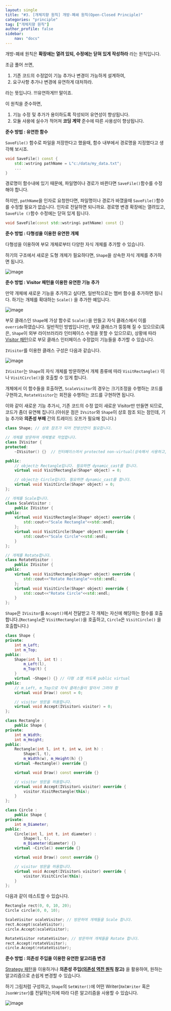 ```yaml
---
layout: single
title: "#3. [개체지향 원칙] 개방-폐쇄 원칙(Open-Closed Principle)"
categories: "principle"
tag: ["개체지향 원칙"]
author_profile: false
sidebar: 
    nav: "docs"
---
```


개방-폐쇄 원칙은 **확장에는 열려 있되, 수정에는 닫혀 있게 작성하라** 라는 원칙입니다. 

조금 풀어 쓰면,

1. 기존 코드의 수정없이 기능 추가나 변경이 가능하게 설계하여,
2. 요구사항 추가나 변경에 유연하게 대처하라.

라는 뜻입니다. !!!유연하게!!! 말이죠.

이 원칙을 준수하면,

1. 기능 수정 및 추가가 용이하도록 작성되어 유연성이 향상됩니다.
2. 모듈 사용에 실수가 적어져 **코딩 계약** 준수에 따른 사용성이 향상됩니다.

**준수 방법 : 유연한 함수**

`SaveFile()` 함수로 파일을 저장한다고 했을때, 함수 내부에서 경로명을 지정했다고 생각해 보시죠.

```cpp
void SaveFile() const {
    std::wstring pathName = L"c:/data/my_data.txt";
    ...
}
```

경로명이 함수내에 있기 때문에, 파일명이나 경로가 바뀐다면 `SaveFile()`함수를 수정해야 합니다.

하지만, `pathName`을 인자로 요청한다면, 파일명이나 경로가 바꼈을때 `SaveFile()`함수를 수정할 필요가 없습니다. 인자로 전달하면 되니까요.
경로명 변경 확장에는 열려있고, `SaveFile ()`함수 수정에는 닫혀 있게 됩니다.

```cpp
void SaveFile(const std::wstring& pathName) const {}
```

**준수 방법 : 다형성을 이용한 유연한 개체**

다형성을 이용하여 부모 개체로부터 다양한 자식 개체를 추가할 수 있습니다.

하기의 구조에서 새로운 도형 개체가 필요하다면, `Shape`을 상속한 자식 개체를 추가하면 됩니다.

![image](https://github.com/tango1202/tango1202.github.io/assets/133472501/55d845d9-bcfb-4e92-9683-8a7b108d5cb5)

**준수 방법 : Visitor 패턴을 이용한 유연한 기능 추가**

만약 개체에 새로운 기능을 추가하고 싶다면, 일반적으로는 멤버 함수를 추가하면 됩니다. 하기는 개체를 확대하는 `Scale()` 을 추가한 예입니다.

![image](https://github.com/tango1202/tango1202.github.io/assets/133472501/ff2a24ff-2c54-4c5e-93fe-172eeb3a6947)

부모 클래스인 `Shape`에 가상 함수로 `Scale()`을 만들고 자식 클래스에서 이를 `override`하였습니다. 일반적인 방법입니다만, 부모 클래스가 뚱뚱해 질 수 있으므로(혹은, `Shape`이 외부 라이브러리라 인터페이스 수정을 못할 수 있으므로), 상황에 따라 [Visitor 패턴](https://tango1202.github.io/pattern/pattern-visitor/)으로 부모 클래스 인터페이스 수정없이 기능들을 추가할 수 있습니다.

`IVisitor`를 이용한 클래스 구성은 다음과 같습니다.

![image](https://github.com/tango1202/tango1202.github.io/assets/133472501/6cc08759-629b-4be7-a617-02f373ad2b43)

`IVisitor`는 `Shape`의 자식 개체를 방문하면서 개체 종류에 따라 `VisitRectangle()` 이나 `VisitCircle()`을 호출할 수 있게 합니다.

개체에서 이 함수들을 호출하면, `ScaleVisitor`의 경우는 크기조정을 수행하는 코드를 구현하고, `RotateVisitor`는 회전을 수행하는 코드를 구현하면 됩니다. 

이와 같이 새로운 기능 추가시, 기존 코드의 수정 없이 새로운 Visitor만 만들면 되므로, 코드가 좀더 유연해 집니다.(아쉬운 점은 `IVsitor`와 `Shape`이 상호 참조 되는 점인데, 기능 추가와 **의존성 부패** 간의 트레이드 오프가 필요해 집니다.)

```cpp
class Shape; // 상호 참조가 되어 전방선언이 필요합니다.

// 개체를 방문하여 개체별로 작업합니다.
class IVisitor {
protected:
    ~IVisitor() {}  // 인터페이스여서 protected non-virtual(상속해서 사용하고, 다형 소멸 안함) 입니다.

public:
    // object는 Rectangle입니다. 필요하면 dynamic_cast를 합니다.
    virtual void VisitRectangle(Shape* object) = 0;

    // object는 Circle입니다. 필요하면 dynamic_cast를 합니다.
    virtual void VisitCircle(Shape* object) = 0;
};

// 개체를 Scale합니다.
class ScaleVisitor : 
    public IVisitor {
public:
    virtual void VisitRectangle(Shape* object) override {
        std::cout<<"Scale Rectangle"<<std::endl; 
    };
    virtual void VisitCircle(Shape* object) override {
        std::cout<<"Scale Circle"<<std::endl; 
    }
};

// 개체를 Rotate합니다.
class RotateVisitor : 
    public IVisitor {
public:
    virtual void VisitRectangle(Shape* object) override {
        std::cout<<"Rotate Rectangle"<<std::endl; 
    };
    virtual void VisitCircle(Shape* object) override {
        std::cout<<"Rotate Circle"<<std::endl; 
    }
};
```

`Shape`은 `IVisitor`를 `Accept()`에서 전달받고 각 개체는 자신에 해당하는 함수를 호출합니다.(`Rectangle`은 `VisitRectangle()`을 호출하고, `Circle`은 `VisitCircle()` 을 호출합니다.)

```cpp
class Shape {
private:
    int m_Left;
    int m_Top;
public:
    Shape(int l, int t) :
        m_Left(l),
        m_Top(t) {
    }
    virtual ~Shape() {} // 다형 소멸 하도록 public virtual
public:
    // m_Left, m_Top으로 자식 클래스들이 알아서 그려야 함
    virtual void Draw() const = 0; 

    // visitor 방문을 허용합니다.
    virtual void Accept(IVisitor& visitor) = 0;
};

class Rectangle : 
    public Shape {
private:
    int m_Width;
    int m_Height;
public:    
    Rectangle(int l, int t, int w, int h) : 
        Shape(l, t), 
        m_Width(w), m_Height(h) {}
    virtual ~Rectangle() override {}   

    virtual void Draw() const override {}

    // visitor 방문을 허용합니다.
    virtual void Accept(IVisitor& visitor) override {
        visitor.VisitRectangle(this);   
    }
};

class Circle : 
    public Shape {
private:
    int m_Diameter;
public:    
    Circle(int l, int t, int diameter) : 
        Shape(l, t), 
        m_Diameter(diameter) {}
    virtual ~Circle() override {}   

    virtual void Draw() const override {}

    // visitor 방문을 허용합니다.
    virtual void Accept(IVisitor& visitor) override {
        visitor.VisitCircle(this);
    }
};    
```

다음과 같이 테스트할 수 있습니다.

```cpp
Rectangle rect(0, 0, 10, 20);
Circle circle(0, 0, 10);

ScaleVisitor scaleVisitor; // 방문하여 개체들을 Scale 합니다.
rect.Accept(scaleVisitor);
circle.Accept(scaleVisitor);

RotateVisitor rotateVisitor; // 방문하여 개체들을 Rotate 합니다.
rect.Accept(rotateVisitor);
circle.Accept(rotateVisitor);
```

**준수 방법 : 의존성 주입을 이용한 유연한 알고리즘 변경**

[Strategy 패턴](https://tango1202.github.io/pattern/pattern-strategy/)을 이용하거나 **의존성 주입([의존성 역전 원칙](https://tango1202.github.io/principle/principle-dependency-inversion/) 참고)** 을 활용하여, 원하는 알고리즘으로 손쉽게 변경할 수 있습니다.

하기 그림처럼 구성하고, `Shape`의 `SetWiter()`에 어떤 Writer(`XmlWriter` 혹은 `JsonWriter`)를 전달하는지에 따라 다른 알고리즘을 사용할 수 있습니다.

![image](https://github.com/tango1202/tango1202.github.io/assets/133472501/fe211413-2247-44bf-99bf-603eb6cb7308)



